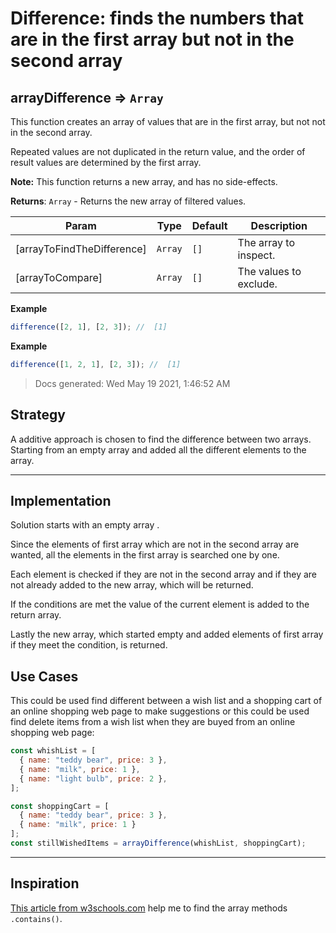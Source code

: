 <!-- BEGIN DOCS -->
# Difference: finds the numbers that are in the first array but not in the second array
<a name="arrayDifference"></a>

## arrayDifference ⇒ <code>Array</code>

This function creates an array of values that are in the first array,
but not not in the second array.

Repeated values are not duplicated in the return value,
and the order of result values are determined by the first array.

**Note:** This function returns a new array, and has no side-effects.

**Returns**: <code>Array</code> - Returns the new array of filtered values.

| Param                      | Type               | Default         | Description            |
| -------------------------- | ------------------ | --------------- | ---------------------- |
| [arrayToFindTheDifference] | <code>Array</code> | <code>[]</code> | The array to inspect.  |
| [arrayToCompare]           | <code>Array</code> | <code>[]</code> | The values to exclude. |

**Example**

```js
difference([2, 1], [2, 3]); //  [1]
```

**Example**

```js
difference([1, 2, 1], [2, 3]); //  [1]
```

> Docs generated: Wed May 19 2021, 1:46:52 AM


## Strategy

A additive approach is chosen to find the difference between two arrays. Starting from an empty array and added all the different elements to the array.

---

## Implementation

Solution starts with an empty array . 

Since the elements of first array which are not in the second array are  wanted, all the elements in the first array is searched one by one.

Each element is checked if they are not in the second array and if they are not already added to the new array, which will be returned.

If the conditions are met the value of the current element is added to the return array.

Lastly the new array, which started empty and added elements of first array if they meet the condition, is returned.


## Use Cases

This could be used find different between a wish list and a shopping cart of an online shopping web page to make suggestions or this could be used find delete items from a wish list when they are buyed from an online shopping web page:

```js
const whishList = [
  { name: "teddy bear", price: 3 },
  { name: "milk", price: 1 },
  { name: "light bulb", price: 2 },
];

const shoppingCart = [
  { name: "teddy bear", price: 3 },
  { name: "milk", price: 1 }
];
const stillWishedItems = arrayDifference(whishList, shoppingCart);
```



---

## Inspiration

[This article from w3schools.com](https://www.w3schools.com/jsref/jsref_includes_array.asp) help me to find the array methods  `.contains()`. 


<!-- END DOCS -->
